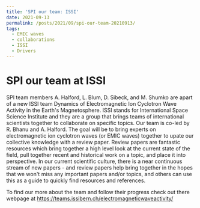 ```yaml
---
title: 'SPI our team: ISSI'
date: 2021-09-13
permalink: /posts/2021/09/spi-our-team-20210913/
tags:
  - EMIC waves
  - collaborations
  - ISSI
  - Drivers
---
```


SPI our team at ISSI
======
SPI team members A. Halford, L. Blum, D. Sibeck, and M. Shumko are apart of a new ISSI team Dynamics of Electromagnetic Ion Cyclotron Wave Activity in the Earth's Magnetosphere. ISSI stands for International Space Science Institute and they are a group that brings teams of international scientists together to collaborate on specific topics. Our team is co-led by R. Bhanu and A. Halford. The goal will be to bring experts on electromagnetic ion cyclotron waves (or EMIC waves) together to upate our collective knowledge with a review paper. Review papers are fantastic resources which bring together a high level look at the current state of the field, pull together recent and historical work on a topic, and place it into perspective. In our current scientific culture, there is a near continuous stream of new papers - and review papers help bring together in the hopes that we won't miss any important papers and/or topics, and others can use this as a guide to quickly find resources and references. 

To find our more about the team and follow their progress check out there webpage at https://teams.issibern.ch/electromagneticwaveactivity/ 
